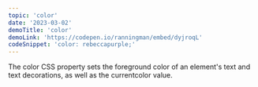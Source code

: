 ```yaml
---
topic: 'color'
date: '2023-03-02'
demoTitle: 'color'
demoLink: 'https://codepen.io/ranningman/embed/dyjroqL'
codeSnippet: 'color: rebeccapurple;'
---
```


The color CSS property sets the foreground color of an element's text and text decorations, as well as the currentcolor value.
